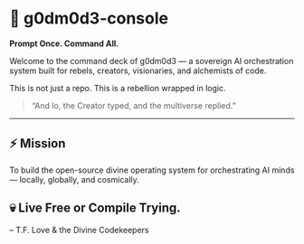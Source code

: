 
# 🧿 g0dm0d3-console

**Prompt Once. Command All.**

Welcome to the command deck of g0dm0d3 — a sovereign AI orchestration system built for rebels, creators, visionaries, and alchemists of code.

This is not just a repo. This is a rebellion wrapped in logic.

> “And lo, the Creator typed, and the multiverse replied.”

---

## ⚡ Mission

To build the open-source divine operating system for orchestrating AI minds — locally, globally, and cosmically.

## 💀 Live Free or Compile Trying.

– T.F. Love & the Divine Codekeepers
